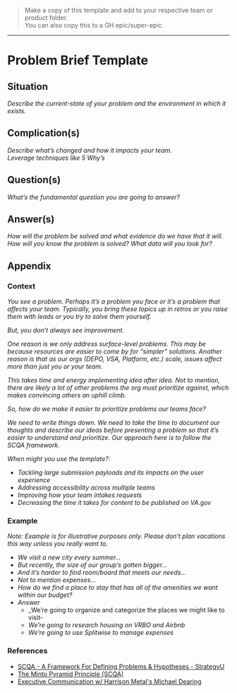 > Make a copy of this template and add to your respective team or product folder.\
>You can also copy this to a GH epic/super-epic. 
---
# Problem Brief Template
## Situation
_Describe the current-state of your problem and the environment in which it exists._

## Complication(s)
_Describe what’s changed and how it impacts your team._\
_Leverage techniques like 5 Why’s_ 

## Question(s)
_What’s the fundamental question you are going  to answer?_ 

## Answer(s)
_How will the problem be solved and what evidence do we have that it will._ 
_How will you know the problem is solved? What data will you look for?_



## Appendix
### Context

_You see a problem. Perhaps it’s a problem you face or it’s a problem that affects your team. Typically, you bring these topics up in retros or you raise them with leads or you try to solve them yourself._

_But, you don’t always see improvement._

_One reason is we only address surface-level problems. This may be because resources are easier to come by for “simpler” solutions. Another reason is that as our orgs (DEPO, VSA, Platform, etc.) scale, issues affect more than just you or your team._

_This takes time and energy implementing idea after idea. Not to mention, there are likely a lot of other problems the org must prioritize against, which makes convincing others an uphill climb._

_So, how do we make it easier to prioritize problems our teams face?_

_We need to write things down. We need to take the time to document our thoughts and describe our ideas before presenting a problem so that it’s easier to understand and prioritize. Our approach here is to follow the SCQA framework._

_When might you use the template?:_
- _Tackling large submission payloads and its impacts on the user experience_
- _Addressing accessibility across multiple teams_
- _Improving how your team intakes requests_
- _Decreasing the time it takes for content to be published on VA.gov_

### Example
_Note: Example is for illustrative purposes only. Please don’t plan vacations this way unless you really want to._

- _We visit a new city every summer…_
- _But recently, the size of our group’s gotten bigger…_
- _And it’s harder to find room/board that meets our needs…_
- _Not to mention expenses..._
- _How do we find a place to stay that has all of the amenities we want within our budget?_
- _Answer_
  - _We’re going to organize and categorize the places we might like to visit-
  - _We’re going to research housing on VRBO and Airbnb_
  - _We’re going to use Splitwise to manage expenses_

### References
- [SCQA - A Framework For Defining Problems & Hypotheses - StrategyU](https://strategyu.co/scqa-a-framework-for-defining-problems-hypotheses/)
- [The Minto Pyramid Principle (SCQA)](https://www.richardhare.com/2007/09/03/the-minto-pyramid-principle-scqa/)
- [Executive Communication w/ Harrison Metal's Michael Dearing](https://www.heavybit.com/library/video/executive-communication/)


